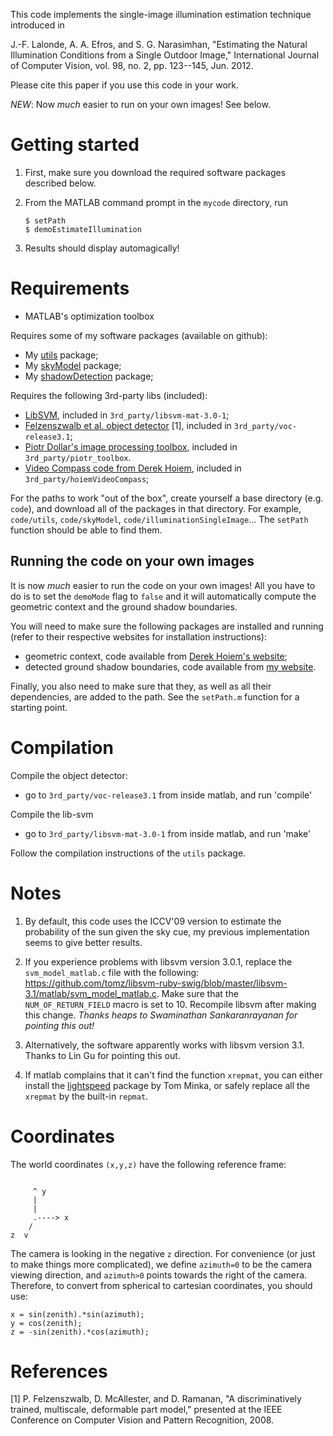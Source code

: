 This code implements the single-image illumination estimation technique
introduced in 

J.-F. Lalonde, A. A. Efros, and S. G. Narasimhan, "Estimating the Natural 
Illumination Conditions from a Single Outdoor Image," International 
Journal of Computer Vision, vol. 98, no. 2, pp. 123--145, Jun. 2012.

Please cite this paper if you use this code in your work.

*NEW*: Now *much* easier to run on your own images! See below.

Getting started
===============

1.  First, make sure you download the required software packages described below.
2.  From the MATLAB command prompt in the `mycode` directory, run

        $ setPath
        $ demoEstimateIllumination

3.  Results should display automagically!


Requirements
============

* MATLAB's optimization toolbox

Requires some of my software packages (available on github):

* My [utils](http://www.github.com/jflalonde/utils) package;
* My [skyModel](http://www.github.com/jflalonde/skyModel) package;
* My [shadowDetection](http://www.github.com/jflalonde/shadowDetection) package;

Requires the following 3rd-party libs (included):

* [LibSVM](http://www.csie.ntu.edu.tw/~cjlin/libsvm), included in `3rd_party/libsvm-mat-3.0-1`;
* [Felzenszwalb et al. object detector](http://www.cs.uchicago.edu/~pff/latent) [1], included in `3rd_party/voc-release3.1`;
* [Piotr Dollar's image processing toolbox](http://vision.ucsd.edu/~pdollar/toolbox/doc/), included in `3rd_party/piotr_toolbox`.
* [Video Compass code from Derek Hoiem](http://www.cs.illinois.edu/homes/dhoiem/), included in `3rd_party/hoiemVideoCompass`;

For the paths to work "out of the box", create yourself a base directory 
(e.g. `code`), and download all of the packages in that directory. For
example, `code/utils`, `code/skyModel`, `code/illuminationSingleImage`...
The `setPath` function should be able to find them. 

Running the code on your own images
------------------

It is now *much* easier to run the code on your own images! All you have to 
do is to set the `demoMode` flag to `false` and it will automatically compute
the geometric context and the ground shadow boundaries. 

You will need to make sure the following packages are installed and running
(refer to their respective websites for installation instructions):

* geometric context, code available from [Derek Hoiem's website](http://www.cs.illinois.edu/homes/dhoiem);
* detected ground shadow boundaries, code available from [my website](http://www.jflalonde.org/software.html#shadowDetection).

Finally, you also need to make sure that they, as well as all their dependencies,
are added to the path. See the `setPath.m` function for a starting point.

Compilation
===========

Compile the object detector: 

* go to `3rd_party/voc-release3.1` from inside matlab, and run 'compile'

Compile the lib-svm

* go to `3rd_party/libsvm-mat-3.0-1` from inside matlab, and run 'make'

Follow the compilation instructions of the `utils` package.


Notes
=====

1. By default, this code uses the ICCV'09 version to estimate the probability 
of the sun given the sky cue, my previous implementation seems to give better
results. 

2. If you experience problems with libsvm version 3.0.1, replace the `svm_model_matlab.c` file with the following: https://github.com/tomz/libsvm-ruby-swig/blob/master/libsvm-3.1/matlab/svm_model_matlab.c. Make sure that the `NUM_OF_RETURN_FIELD` macro is set to 10. Recompile libsvm after making this change. 
*Thanks heaps to Swaminathan Sankaranrayanan for pointing this out!*

3. Alternatively, the software apparently works with libsvm version 3.1. Thanks to Lin Gu for pointing this out. 

4. If matlab complains that it can't find the function `xrepmat`, you can either install the [lightspeed](http://research.microsoft.com/en-us/um/people/minka/software/lightspeed/) package by Tom Minka, or safely replace all the `xrepmat` by the built-in `repmat`. 


Coordinates
===========

The world coordinates `(x,y,z)` have the following reference frame:

<pre><code>
     ^ y
     |
     |
     .----> x
    /
z  v
</code></pre>
  
The camera is looking in the negative `z` direction. For convenience (or just to 
make things more complicated), we define `azimuth=0` to be the camera viewing
direction, and `azimuth>0` points towards the right of the camera. 
Therefore, to convert from spherical to cartesian coordinates, you should use:

    x = sin(zenith).*sin(azimuth);
    y = cos(zenith);
    z = -sin(zenith).*cos(azimuth);


References
==========

[1]	P. Felzenszwalb, D. McAllester, and D. Ramanan, "A discriminatively 
trained, multiscale, deformable part model," presented at the IEEE 
Conference on Computer Vision and Pattern Recognition, 2008.
